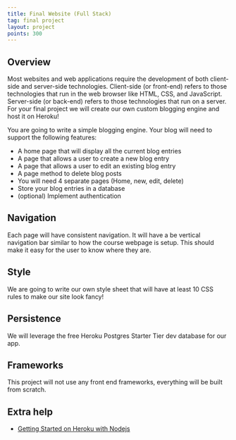 ```yaml
---
title: Final Website (Full Stack)
tag: final project
layout: project
points: 300
---
```


## Overview

Most websites and web applications require the development of both client-side and server-side
technologies. Client-side (or front-end) refers to those technologies that run in the web browser
like HTML, CSS, and JavaScript. Server-side (or back-end) refers to those technologies that run on a
server.  For your final project we will create our own custom blogging engine and host it on Heroku!

You are going to write a simple blogging engine. Your blog will need to support the following
features:

- A home page that will display all the current blog entries
- A page that allows a user to create a new blog entry
- A page that allows a user to edit an existing blog entry
- A page method to delete blog posts
- You will need 4 separate pages (Home, new, edit, delete)
- Store your blog entries in a database
- (optional) Implement authentication

## Navigation

Each page will have consistent navigation. It will have a be vertical navigation bar similar to how
the course webpage is setup. This should make it easy for the user to know where they are. 

## Style

We are going to write our own style sheet that will have at least 10 CSS rules to make our site
look fancy!  

## Persistence

We will leverage the free Heroku Postgres Starter Tier dev database for our app.

## Frameworks

This project will not use any front end frameworks, everything will be built from scratch.

## Extra help

- [Getting Started on Heroku with
  Nodejs](https://devcenter.heroku.com/articles/getting-started-with-nodejs)